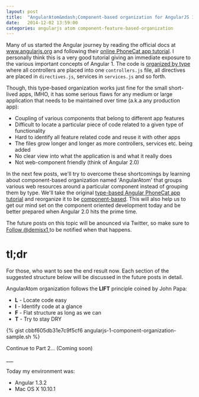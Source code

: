 ```yaml
---
layout: post
title:  "AngularAtom&mdash;Component-based organization for AngularJS 1.x apps (Part&nbsp;1)"
date:   2014-12-02 13:59:00
categories: angularjs atom component-feature-based-organization
---
```


Many of us started the Angular journey by reading the official docs at www.angularjs.org
and following their [online PhoneCat app tutorial](https://docs.angularjs.org/tutorial). 
I personally think this is a very good tutorial giving an immediate exposure to 
the various important concepts of Angular 1. The code is 
[organized by type](https://github.com/angular/angular-phonecat) 
where all controllers are placed into one `controllers.js` file, all directives
are placed in `directives.js`, services in `services.js` and so forth.

Though, this type-based organization works just fine for the small short-lived apps, 
IMHO, it has some serious flaws for any medium or large application that needs
to be maintained over time (a.k.a any production app):

* Coupling of various components that belong to different app features
* Difficult to locate a particular piece of code related to a given type of functionality
* Hard to identify all feature related code and reuse it with other apps
* The files grow longer and longer as more controllers, services etc. being added
* No clear view into what the application is and what it really does
* Not web-component friendly (think of Angular 2.0)

In the next few posts, we'll try to overcome these shortcomings by learning 
about component-based organization named 'AngularAtom' that groups various web 
resources around a particular component instead of grouping them 
by type. We'll take the original 
[type-based Angular PhoneCat app tutorial](https://docs.angularjs.org/tutorial) 
and reorganize it to be [component-based](https://github.com/demisx/angular-phonecat-components).
This will also help us to get our mind set on the component oriented development 
today and be better prepared when Angular 2.0 hits the prime time.

The future posts on this topic will be anounced via Twitter, so make sure to
<span style="line-height:20px;">
  <a class="twitter-follow-button"
    href="https://twitter.com/demisx1"
    data-show-count="false"
    data-lang="en"
    data-size="large">Follow @demisx1
  </a> to be notified when that happens.
</span>

# tl;dr
For those, who want to see the end result now. Each section of the suggested 
structure below will be discussed in the future posts in detail.

AngularAtom organization follows the **LIFT** principle coined by John Papa:

* **L** - Locate code easy
* **I** - Identify code at a glance
* **F** - Flat structure as long as we can
* **T** - Try to stay DRY

{% gist cbbf605db31e7c9f5cf6 angularjs-1-component-organization-sample.sh %} 

<div id='footer-spacing'></div>
<p class="text-right"><a href="#"><i class="fa fa-arrow-circle-right"></i></a> Continue to Part 2... (Coming soon)</p>
___

Today my environment was:

- Angular 1.3.2
- Mac OS X 10.10.1
